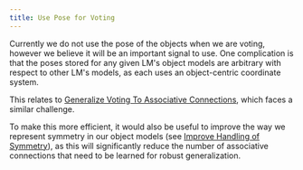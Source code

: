```yaml
---
title: Use Pose for Voting
---
```


Currently we do not use the pose of the objects when we are voting, however we believe it will be an important signal to use. One complication is that the poses stored for any given LM's object models are arbitrary with respect to other LM's models, as each uses an object-centric coordinate system.

This relates to [Generalize Voting To Associative Connections](./generalize-voting-to-associative-connections.md), which faces a similar challenge.

To make this more efficient, it would also be useful to improve the way we represent symmetry in our object models (see [Improve Handling of Symmetry](../learning-module-improvements/improve-handling-of-symmetry.md)), as this will significantly reduce the number of associative connections that need to be learned for robust generalization.